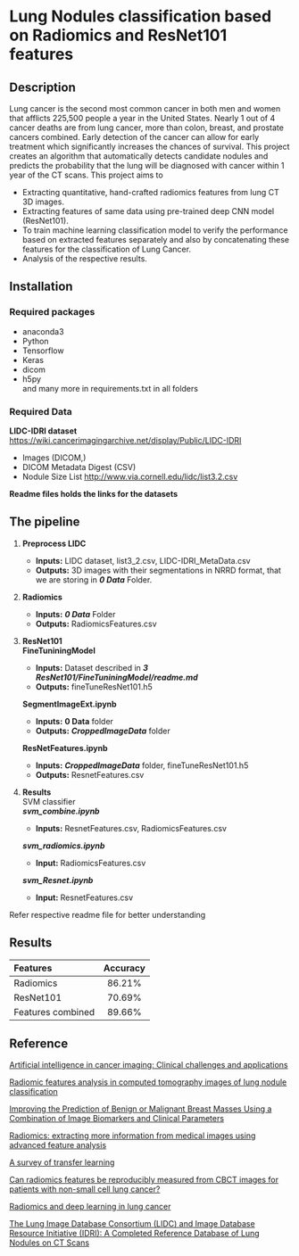 # Lung Nodules classification based on Radiomics and ResNet101 features
## Description
Lung cancer is the second most common cancer in both men and women that afflicts 225,500 people a year in the United States. Nearly 1 out of 4 cancer deaths are from lung cancer, more than colon, breast, and prostate cancers combined. Early detection of the cancer can allow for early treatment which significantly increases the chances of survival. 
This project creates an algorithm that automatically detects candidate nodules and predicts the probability that the lung will be diagnosed with cancer within 1 year of the CT scans. This project aims to 
* Extracting quantitative, hand-crafted radiomics features from lung CT 3D images. 
* Extracting features of same data using pre-trained deep CNN model (ResNet101).
* To train machine learning classification model to verify the performance based on extracted features separately and also by concatenating these features for the classification of Lung Cancer.
* Analysis of the respective results.



## Installation
### Required packages
* anaconda3
* Python 
* Tensorflow
* Keras
* dicom
* h5py \
and many more in requirements.txt in all folders

### Required Data
**LIDC-IDRI dataset**
https://wiki.cancerimagingarchive.net/display/Public/LIDC-IDRI
* Images (DICOM,)
* DICOM Metadata Digest (CSV)
* Nodule Size List http://www.via.cornell.edu/lidc/list3.2.csv

**Readme files holds the links for the datasets**



## The pipeline
1.	**Preprocess LIDC**
    * **Inputs:** LIDC dataset, list3_2.csv, LIDC-IDRI_MetaData.csv
	* **Outputs:** 3D images with their segmentations in NRRD format, that we are storing in ***0 Data*** Folder.
2.	**Radiomics**
	* **Inputs:** ***0 Data*** Folder
	* **Outputs:** RadiomicsFeatures.csv
3.	**ResNet101** \
    **FineTuniningModel**
    * **Inputs:** Dataset described in ***3 ResNet101/FineTuniningModel/readme.md***
    * **Outputs:** fineTuneResNet101.h5  
        
    **SegmentImageExt.ipynb**
    * **Inputs:** **0 Data** folder
    * **Outputs:** ***CroppedImageData*** folder
    
    **ResNetFeatures.ipynb**
    * **Inputs:** ***CroppedImageData*** folder, fineTuneResNet101.h5
    * **Outputs:** ResnetFeatures.csv

4.	**Results** \
    SVM classifier \
    ***svm_combine.ipynb***
    * **Inputs:** ResnetFeatures.csv, RadiomicsFeatures.csv

    ***svm_radiomics.ipynb***
    * **Input:** RadiomicsFeatures.csv

    ***svm_Resnet.ipynb***
    * **Input:** ResnetFeatures.csv


Refer respective readme file for better understanding

## Results

| Features | Accuracy |
|:---|:---:|
| Radiomics | 86.21% |
| ResNet101 | 70.69% |
| Features combined | 89.66% |







## Reference

[
Artificial intelligence in cancer imaging: Clinical challenges and applications
](https://pubmed.ncbi.nlm.nih.gov/30720861/)

[
Radiomic features analysis in computed tomography images of lung nodule classification
](https://www.ncbi.nlm.nih.gov/pmc/articles/PMC5798832/)

[
Improving the Prediction of Benign or Malignant Breast Masses Using a Combination of Image Biomarkers and Clinical Parameters
](https://pubmed.ncbi.nlm.nih.gov/33828982/)

[
Radiomics: extracting more information from medical images using advanced feature analysis
](https://pubmed.ncbi.nlm.nih.gov/22257792/)


[A survey of transfer learning
](https://journalofbigdata.springeropen.com/articles/10.1186/s40537-016-0043-6)


[
Can radiomics features be reproducibly measured from CBCT images for patients with non-small cell lung cancer?
](https://pubmed.ncbi.nlm.nih.gov/26632036/#:~:text=Purpose%3A%20Increasing%20evidence%20suggests%20radiomics,cell%20lung%20cancer%20(NSCLC).)

[Radiomics and deep learning in lung cancer
](https://pubmed.ncbi.nlm.nih.gov/32367456/)

[
The Lung Image Database Consortium (LIDC) and Image Database Resource Initiative (IDRI): A Completed Reference Database of Lung Nodules on CT Scans
](https://www.ncbi.nlm.nih.gov/pmc/articles/PMC3041807/)


